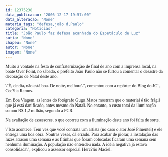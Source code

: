 ```yaml
---
id: 12375238
data_publicacao: "2006-12-17 19:57:00"
data_alteracao: "None"
materia_tags: "defesa,joão d,Paulo"
categoria: "Notícias"
title: "João Paulo faz defesa acanhada do Espetáculo de Luz"
sutia: "None"
chapeu: "None"
autor: "None"
imagem: "None"
---
```

<p><P><FONT face=Verdana>Muito à vontade na festa de confraternização de final de ano com a imprensa local, na boate Over Point, no sábado, o prefeito João Paulo não se furtou a comentar o desastre da decoração de Natal deste ano.</FONT></P></p>
<p><P><FONT face=Verdana>\"É, de dia, não está boa. De noite, melhora\", comentou com a repórter do Blog do JC´, Cec?lia Ramos.</FONT></P></p>
<p><P><FONT face=Verdana>Em Boa Viagem, as lentes do fotógrafo Guga Matos mostram que o material é tão frágil que já está danificado, antes mesmo do Natal. No entanto, o custo total da iluminação somou R$ 1,2 milhão, segundo a PCR.</FONT></P></p>
<p><P><FONT face=Verdana>Na avaliação de assessores, o que ocorreu com a iluminação deste ano foi falta de sorte.</FONT></P></p>
<p><P><FONT face=Verdana>\"Isto acontece. Tem vez que você contrata um artista (no caso o ator José Pimentel) e ele entrega uma boa obra. Noutras vezes, dá errado. Para acabar de piorar, a instalação das luzes atrasou uma semana e as fitinhas que foram colocadas ficaram uma semana sem nenhuma iluminação. A população não entendeu nada. A idéia negativa já estava consolidada\", explicou o assessor especial Herc?lio Maciel.</FONT></P> </p>
